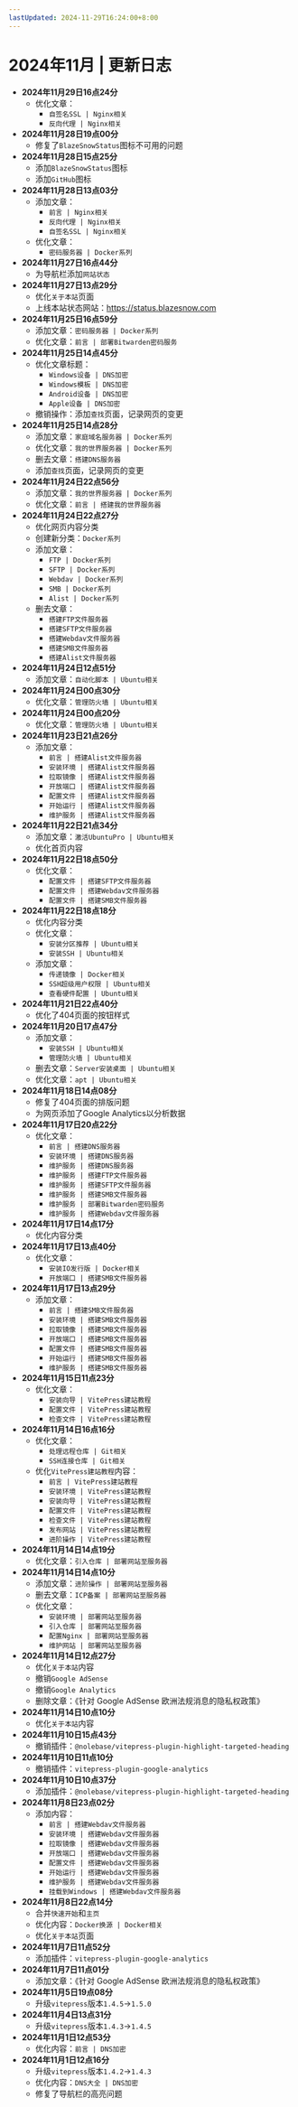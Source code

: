 ```yaml
---
lastUpdated: 2024-11-29T16:24:00+8:00
---
```


# 2024年11月 | 更新日志

- **2024年11月29日16点24分**
  - 优化文章：
    - ```自签名SSL | Nginx相关```
    - ```反向代理 | Nginx相关```
- **2024年11月28日19点00分**
  - 修复了```BlazeSnowStatus```图标不可用的问题
- **2024年11月28日15点25分**
  - 添加```BlazeSnowStatus```图标
  - 添加```GitHub```图标
- **2024年11月28日13点03分**
  - 添加文章：
    - ```前言 | Nginx相关```
    - ```反向代理 | Nginx相关```
    - ```自签名SSL | Nginx相关```
  - 优化文章：
    - ```密码服务器 | Docker系列```
- **2024年11月27日16点44分**
  - 为导航栏添加```网站状态```
- **2024年11月27日13点29分**
  - 优化```关于本站```页面
  - 上线本站状态网站：<https://status.blazesnow.com>
- **2024年11月25日16点59分**
  - 添加文章：```密码服务器 | Docker系列```
  - 优化文章：```前言 | 部署Bitwarden密码服务```
- **2024年11月25日14点45分**
  - 优化文章标题：
    - ```Windows设备 | DNS加密```
    - ```Windows模板 | DNS加密```
    - ```Android设备 | DNS加密```
    - ```Apple设备 | DNS加密```
  - 撤销操作：添加```查找```页面，记录网页的变更
- **2024年11月25日14点28分**
  - 添加文章：```家庭域名服务器 | Docker系列```
  - 优化文章：```我的世界服务器 | Docker系列```
  - 删去文章：```搭建DNS服务器```
  - 添加```查找```页面，记录网页的变更
- **2024年11月24日22点56分**
  - 添加文章：```我的世界服务器 | Docker系列```
  - 优化文章：```前言 | 搭建我的世界服务器```
- **2024年11月24日22点27分**
  - 优化网页内容分类
  - 创建新分类：```Docker系列```
  - 添加文章：
    - ```FTP | Docker系列```
    - ```SFTP | Docker系列```
    - ```Webdav | Docker系列```
    - ```SMB | Docker系列```
    - ```Alist | Docker系列```
  - 删去文章：
    - ```搭建FTP文件服务器```
    - ```搭建SFTP文件服务器```
    - ```搭建Webdav文件服务器```
    - ```搭建SMB文件服务器```
    - ```搭建Alist文件服务器```
- **2024年11月24日12点51分**
  - 添加文章：```自动化脚本 | Ubuntu相关```
- **2024年11月24日00点30分**
  - 优化文章：```管理防火墙 | Ubuntu相关```
- **2024年11月24日00点20分**
  - 优化文章：```管理防火墙 | Ubuntu相关```
- **2024年11月23日21点26分**
  - 添加文章：
    - ```前言 | 搭建Alist文件服务器```
    - ```安装环境 | 搭建Alist文件服务器```
    - ```拉取镜像 | 搭建Alist文件服务器```
    - ```开放端口 | 搭建Alist文件服务器```
    - ```配置文件 | 搭建Alist文件服务器```
    - ```开始运行 | 搭建Alist文件服务器```
    - ```维护服务 | 搭建Alist文件服务器```
- **2024年11月22日21点34分**
  - 添加文章：```激活UbuntuPro | Ubuntu相关```
  - 优化首页内容
- **2024年11月22日18点50分**
  - 优化文章：
    - ```配置文件 | 搭建SFTP文件服务器```
    - ```配置文件 | 搭建Webdav文件服务器```
    - ```配置文件 | 搭建SMB文件服务器```
- **2024年11月22日18点18分**
  - 优化内容分类
  - 优化文章：
    - ```安装分区推荐 | Ubuntu相关```
    - ```安装SSH | Ubuntu相关```
  - 添加文章：
    - ```传递镜像 | Docker相关```
    - ```SSH超级用户权限 | Ubuntu相关```
    - ```查看硬件配置 | Ubuntu相关```
- **2024年11月21日22点40分**
  - 优化了404页面的按钮样式
- **2024年11月20日17点47分**
  - 添加文章：
    - ```安装SSH | Ubuntu相关```
    - ```管理防火墙 | Ubuntu相关```
  - 删去文章：```Server安装桌面 | Ubuntu相关```
  - 优化文章：```apt | Ubuntu相关```
- **2024年11月18日14点08分**
  - 修复了404页面的排版问题
  - 为网页添加了Google Analytics以分析数据
- **2024年11月17日20点22分**
  - 优化文章：
    - ```前言 | 搭建DNS服务器```
    - ```安装环境 | 搭建DNS服务器```
    - ```维护服务 | 搭建DNS服务器```
    - ```维护服务 | 搭建FTP文件服务器```
    - ```维护服务 | 搭建SFTP文件服务器```
    - ```维护服务 | 搭建SMB文件服务器```
    - ```维护服务 | 部署Bitwarden密码服务```
    - ```维护服务 | 搭建Webdav文件服务器```
- **2024年11月17日14点17分**
  - 优化内容分类
- **2024年11月17日13点40分**
  - 优化文章：
    - ```安装IO发行版 | Docker相关```
    - ```开放端口 | 搭建SMB文件服务器```
- **2024年11月17日13点29分**
  - 添加文章：
    - ```前言 | 搭建SMB文件服务器```
    - ```安装环境 | 搭建SMB文件服务器```
    - ```拉取镜像 | 搭建SMB文件服务器```
    - ```开放端口 | 搭建SMB文件服务器```
    - ```配置文件 | 搭建SMB文件服务器```
    - ```开始运行 | 搭建SMB文件服务器```
    - ```维护服务 | 搭建SMB文件服务器```
- **2024年11月15日11点23分**
  - 优化文章：
    - ```安装向导 | VitePress建站教程```
    - ```配置文件 | VitePress建站教程```
    - ```检查文件 | VitePress建站教程```
- **2024年11月14日16点16分**
  - 优化文章：
    - ```处理远程仓库 | Git相关```
    - ```SSH连接仓库 | Git相关```
  - 优化```VitePress建站教程```内容：
    - ```前言 | VitePress建站教程```
    - ```安装环境 | VitePress建站教程```
    - ```安装向导 | VitePress建站教程```
    - ```配置文件 | VitePress建站教程```
    - ```检查文件 | VitePress建站教程```
    - ```发布网站 | VitePress建站教程```
    - ```进阶操作 | VitePress建站教程```
- **2024年11月14日14点19分**
  - 优化文章：```引入仓库 | 部署网站至服务器```
- **2024年11月14日14点10分**
  - 添加文章：```进阶操作 | 部署网站至服务器```
  - 删去文章：```ICP备案 | 部署网站至服务器```
  - 优化文章：
    - ```安装环境 | 部署网站至服务器```
    - ```引入仓库 | 部署网站至服务器```
    - ```配置Nginx | 部署网站至服务器```
    - ```维护网站 | 部署网站至服务器```
- **2024年11月14日12点27分**
  - 优化```关于本站```内容
  - 撤销```Google AdSense```
  - 撤销```Google Analytics```
  - 删除文章：《针对 Google AdSense 欧洲法规消息的隐私权政策》
- **2024年11月14日10点10分**
  - 优化```关于本站```内容
- **2024年11月10日15点43分**
  - 撤销插件：```@nolebase/vitepress-plugin-highlight-targeted-heading```
- **2024年11月10日11点10分**
  - 撤销插件：```vitepress-plugin-google-analytics```
- **2024年11月10日10点37分**
  - 添加插件：```@nolebase/vitepress-plugin-highlight-targeted-heading```
- **2024年11月8日23点02分**
  - 添加内容：
    - ```前言 | 搭建Webdav文件服务器```
    - ```安装环境 | 搭建Webdav文件服务器```
    - ```拉取镜像 | 搭建Webdav文件服务器```
    - ```开放端口 | 搭建Webdav文件服务器```
    - ```配置文件 | 搭建Webdav文件服务器```
    - ```开始运行 | 搭建Webdav文件服务器```
    - ```维护服务 | 搭建Webdav文件服务器```
    - ```挂载到Windows | 搭建Webdav文件服务器```
- **2024年11月8日22点14分**
  - 合并```快速开始```和```主页```
  - 优化内容：```Docker换源 | Docker相关```
  - 优化```关于本站```页面
- **2024年11月7日11点52分**
  - 添加插件：```vitepress-plugin-google-analytics```
- **2024年11月7日11点01分**
  - 添加文章：《针对 Google AdSense 欧洲法规消息的隐私权政策》
- **2024年11月5日19点08分**
  - 升级```vitepress```版本```1.4.5```->```1.5.0```
- **2024年11月4日13点31分**
  - 升级```vitepress```版本```1.4.3```->```1.4.5```
- **2024年11月1日12点53分**
  - 优化内容：```前言 | DNS加密```
- **2024年11月1日12点16分**
  - 升级```vitepress```版本```1.4.2```->```1.4.3```
  - 优化内容：```DNS大全 | DNS加密```
  - 修复了导航栏的高亮问题
